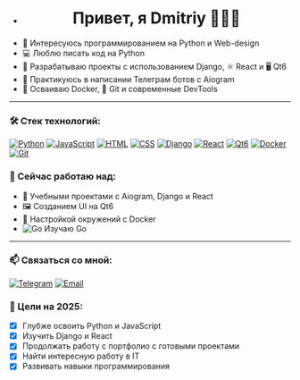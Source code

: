 - <h1 align="center">Привет, я Dmitriy 👋👋👋</h1>
- 👀 Интересуюсь программированием на Python и Web-design
- 💻 Люблю писать код на Python
- 🚀 Разрабатываю проекты с использованием Django, ⚛️ React и 🖥 Qt6
- 🤖 Практикуюсь в написании Телеграм ботов с Aiogram 
- 🐳 Осваиваю Docker, 🧰  Git и современные DevTools
  
 ---
### 🛠️ Стек технологий:

[![Python](https://img.shields.io/badge/Python-3670A0?style=for-the-badge&logo=python&logoColor=ffdd54)](https://docs.python.org/3/)
[![JavaScript](https://img.shields.io/badge/-JavaScript-F7DF1E?style=flat&logo=javascript&logoColor=black)](https://developer.mozilla.org/en-US/docs/Web/JavaScript)
[![HTML](https://img.shields.io/badge/-HTML5-E34F26?style=flat&logo=html5&logoColor=white)](https://developer.mozilla.org/en-US/docs/Web/HTML)
[![CSS](https://img.shields.io/badge/-CSS3-1572B6?style=flat&logo=css3&logoColor=white)](https://developer.mozilla.org/en-US/docs/Web/CSS)
[![Django](https://img.shields.io/badge/-Django-092E20?style=flat&logo=django&logoColor=white)](https://docs.djangoproject.com/)
[![React](https://img.shields.io/badge/-React-61DAFB?style=flat&logo=react&logoColor=black)](https://react.dev/)
[![Qt6](https://img.shields.io/badge/-Qt6-41CD52?style=flat&logo=qt&logoColor=white)](https://doc.qt.io/qt-6/)
[![Docker](https://img.shields.io/badge/-Docker-2496ED?style=flat&logo=docker&logoColor=white)](https://docs.docker.com/)
[![Git](https://img.shields.io/badge/-Git-F05032?style=flat&logo=git&logoColor=white)](https://git-scm.com/doc)

 ### 🚧 Сейчас работаю над:
- 🧠 Учебными проектами с Aiogram, Django и React
- 🖼 Созданием UI на Qt6
- 🐳 Настройкой окружений с Docker
- ![Go](https://img.shields.io/badge/-Go-00ADD8?style=flat&logo=go&logoColor=white)  Изучаю Go

- ---

### 📫 Связаться со мной:
[![Telegram](https://img.shields.io/badge/-Telegram-2CA5E0?style=flat&logo=telegram&logoColor=white)](https://t.me/DmitriyKravshenko)
[![Email](https://img.shields.io/badge/-Email-D14836?style=flat&logo=gmail&logoColor=white)](mailto:kravchend@gmail.com)

### 🎯 Цели на 2025:

- [x] Глубже освоить Python и JavaScript
- [x] Изучить Django и React
- [x] Продолжать работу с портфолио с готовыми проектами
- [x] Найти интересную работу в IT
- [x] Развивать навыки программирования
